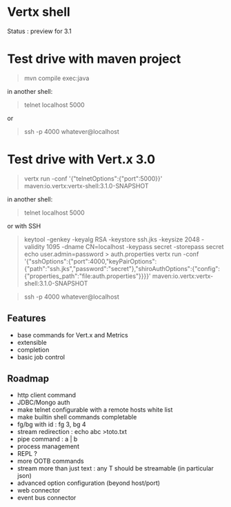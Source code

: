 # Vertx shell

Status : preview for 3.1

# Test drive with maven project

> mvn compile exec:java

in another shell:

> telnet localhost 5000

or

> ssh -p 4000 whatever@localhost

# Test drive with Vert.x 3.0

> vertx run -conf '{"telnetOptions":{"port":5000}}' maven:io.vertx:vertx-shell:3.1.0-SNAPSHOT

in another shell:

> telnet localhost 5000

> 

or with SSH

> keytool -genkey -keyalg RSA -keystore ssh.jks -keysize 2048 -validity 1095 -dname CN=localhost -keypass secret -storepass secret
> echo user.admin=password > auth.properties
> vertx run -conf '{"sshOptions":{"port":4000,"keyPairOptions":{"path":"ssh.jks","password":"secret"},"shiroAuthOptions":{"config":{"properties_path":"file:auth.properties"}}}}' maven:io.vertx:vertx-shell:3.1.0-SNAPSHOT

> ssh -p 4000 whatever@localhost

## Features

- base commands for Vert.x and Metrics
- extensible
- completion
- basic job control

## Roadmap

- http client command
- JDBC/Mongo auth
- make telnet configurable with a remote hosts white list
- make builtin shell commands completable
- fg/bg with id : fg 3, bg 4
- stream redirection : echo abc >toto.txt
- pipe command : a | b
- process management
- REPL ?
- more OOTB commands
- stream more than just text : any T should be streamable (in particular json)
- advanced option configuration (beyond host/port)
- web connector
- event bus connector
